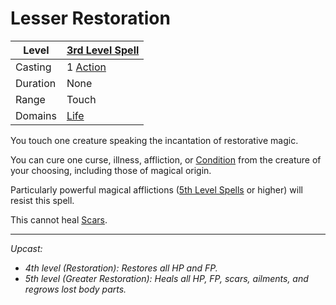 # Lesser Restoration

| Level    | [3rd Level Spell](3rd%20Level%20Spells.md)          |
| -------- | --------------------------------------------------- |
| Casting  | 1 [Action](../../../../Game%20Procedures/Core%20Procedures/Action.md) |
| Duration | None                                                |
| Range    | Touch                                               |
| Domains  | [Life](../../Spell%20Domains/Life.md)            |

You touch one creature speaking the incantation of restorative magic.

You can cure one curse, illness, affliction, or [Condition](../../../../Game%20Procedures/Conditions/{Conditions}.md) from the creature of your choosing, including those of magical origin.

Particularly powerful magical afflictions ([5th Level Spells](../Level%205/5th%20Level%20Spells.md) or higher) will resist this spell.

This cannot heal [Scars](../../../../Player%20Characters/Derived%20Statistics/Scars.md).

---
*Upcast:*
- *4th level (Restoration): Restores all HP and FP.*
- *5th level (Greater Restoration): Heals all HP, FP, scars, ailments, and regrows lost body parts.*
